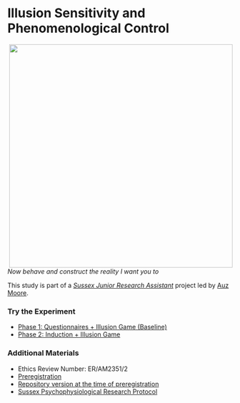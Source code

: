 # Illusion Sensitivity and Phenomenological Control

<img align="right" height="500" src="https://i.imgur.com/tGcP1eh.png">

*Now behave and construct the reality I want you to*

This study is part of a [*Sussex Junior Research Assistant*](https://realitybending.github.io/jobs/assistant/) project led by [Auz Moore](https://github.com/AuzMoore).


### Try the Experiment

- [Phase 1: Questionnaires + Illusion Game (Baseline) ](https://realitybending.github.io/IllusionGameHypnosis/experiment/Phase1.html)
- [Phase 2: Induction + Illusion Game](https://realitybending.github.io/IllusionGameHypnosis/experiment/Phase2.html)

### Additional Materials

- Ethics Review Number: ER/AM2351/2 
- [Preregistration](https://osf.io/r6x9c)
- [Repository version at the time of preregistration](https://github.com/RealityBending/IllusionGameHypnosis/releases/tag/0.1)
- [Sussex Psychophysiological Research Protocol](https://github.com/RealityBending/SussexPhysioProtocol) 
